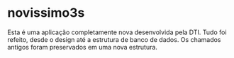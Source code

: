 # novissimo3s
Esta é uma aplicação completamente nova desenvolvida pela DTI. Tudo foi refeito, desde o design até a estrutura de banco de dados. Os chamados antigos foram preservados em uma nova estrutura.
